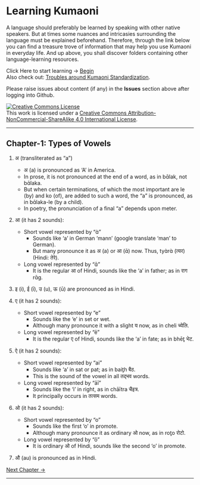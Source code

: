 # Learning Kumaoni
A language should preferably be learned by speaking with other native speakers. But at times some nuances and intricasies surrounding the language must be explained beforehand. Therefore, through the link below you can find a treasure trove of information that may help you use Kumaoni in everyday life. And up above, you shall discover folders containing other language-learning resources.

Click Here to start learning -> [Begin](/major/1_VowelTypes.md) <br>
Also check out: [Troubles around Kumaoni Standardization](/TroublingDilemma.md).

Please raise issues about content (if any) in the **Issues** section above after logging into Github.

<a rel="license" href="http://creativecommons.org/licenses/by-nc-sa/4.0/"><img alt="Creative Commons License" style="border-width:0" src="https://i.creativecommons.org/l/by-nc-sa/4.0/88x31.png" /></a><br />This work is licensed under a <a rel="license" href="http://creativecommons.org/licenses/by-nc-sa/4.0/">Creative Commons Attribution-NonCommercial-ShareAlike 4.0 International License</a>.

---

## Chapter-1: Types of Vowels

1. अ (transliterated as “a”)
   - अ (a) is pronounced as ‘A’ in America.
   - In prose, it is not pronounced at the end of a word, as in bɑ̄lak, not bɑ̄laka.
   - But when certain terminations, of which the most important are le (by) and ko (of), are added to such a word, the “a” is pronounced, as in bɑ̄laka-le (by a child).
   - In poetry, the pronunciation of a final “a” depends upon meter.

2. आ (it has 2 sounds):
   - Short vowel represented by “ɑ̀”
     - Sounds like ‘a’ in German ‘mann’ (google translate ‘man’ to German).
     - But many pronounce it as अ (a) or आ (ɑ̄) now. Thus, tyɑ̀rɑ̀ (त्यर) (Hindi: तेरे). 
   - Long vowel represented by “ɑ̄”
     - It is the regular आ of Hindi, sounds like the ‘a’ in father; as in राग rɑ̄g.

3. इ (i), ई (ī), उ (u), ऊ (ū) are pronounced as in Hindi.

4. ए (it has 2 sounds):
   - Short vowel represented by “e”
     - Sounds like the ‘e’ in set or wet.
     - Although many pronounce it with a slight य now, as in cheli च्येलि.
   - Long vowel represented by “ē”
     - It is the regular ए of Hindi, sounds like the ‘a’ in fate; as in bhēt̥ भेट.

5. ऐ (it has 2 sounds):
   - Short vowel represented by “ai”
     - Sounds like ‘a’ in sat or pat; as in bait̥h बैठ.
     - This is the sound of the vowel in all तद्भव words.
   - Long vowel represented by “āī”
     - Sounds like the ‘i’ in right, as in chāītra चैइत्र.
     - It principally occurs in तत्सम words.

6. ओ (it has 2 sounds):
   - Short vowel represented by “o”
     - Sounds like the first ‘o’ in promote.
     - Although many pronounce it as ordinary ओ now, as in rot̥o रोटो.
   - Long vowel represented by “ō”
     - It is ordinary ओ of Hindi, sounds like the second ‘o’ in promote.

7. औ (au) is pronounced as in Hindi.

[Next Chapter ->](https://pages.github.com/)

---